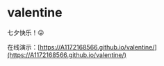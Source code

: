 # valentine

七夕快乐！😝

在线演示：[https://A1172168566.github.io/valentine/](https://A1172168566.github.io/valentine/)

